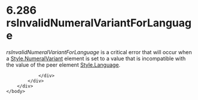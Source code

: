 <html dir="LTR" xmlns:mshelp="http://msdn.microsoft.com/mshelp" xmlns:ddue="http://ddue.schemas.microsoft.com/authoring/2003/5" xmlns:xlink="http://www.w3.org/1999/xlink" xmlns:tool="http://www.microsoft.com/tooltip">
    <head>
        <meta http-equiv="Content-Type" content="text/html; CHARSET=utf-8"></meta>
        <meta name="save" content="history"></meta>
        <title>6.286 rsInvalidNumeralVariantForLanguage</title>
        <xml>
            <mshelp:toctitle title="6.286 rsInvalidNumeralVariantForLanguage"></mshelp:toctitle>
            <mshelp:rltitle title="[MS-RDL]: rsInvalidNumeralVariantForLanguage"></mshelp:rltitle>
            <mshelp:keyword index="A" term="2278d1f0-1f23-4e4e-b31e-0218e84adadd"></mshelp:keyword>
            <mshelp:attr name="DCSext.ContentType" value="open specification"></mshelp:attr>
            <mshelp:attr name="AssetID" value="2278d1f0-1f23-4e4e-b31e-0218e84adadd"></mshelp:attr>
            <mshelp:attr name="TopicType" value="kbRef"></mshelp:attr>
            <mshelp:attr name="DCSext.Title" value="[MS-RDL]: rsInvalidNumeralVariantForLanguage" />
        </xml>
    </head>
    <body>
        <div id="header">
            <h1 class="heading">6.286 rsInvalidNumeralVariantForLanguage</h1>
        </div>
        <div id="mainSection">
            <div id="mainBody">
                <div id="allHistory" class="saveHistory"></div>
                <div id="sectionSection0" class="section" name="collapseableSection">
                    

<p><i>rsInvalidNumeralVariantForLanguage</i> is a critical
error that will occur when a <a href="e1b67670-1195-48a5-afd8-033107befe20.htm">Style.NumeralVariant</a>
element is set to a value that is incompatible with the value of the peer
element <a href="24ec0449-f8b7-4c6f-bcf8-1f08537176be.htm">Style.Language</a>.</p>


                </div>
            </div>
        </div>
    </body>
</html>